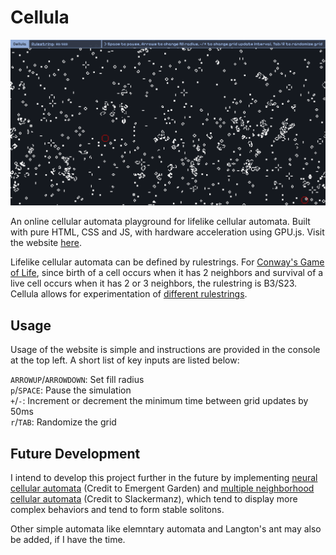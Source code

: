 # Cellula

![Cell Image](images/Cellula-Info.png)

An online cellular automata playground for lifelike cellular automata. Built with pure HTML, CSS and JS, with hardware acceleration using GPU.js. Visit the website [here](https://github.com/Niyaz-Mohamed/Cellula).

Lifelike cellular automata can be defined by rulestrings. For [Conway's Game of Life](https://en.wikipedia.org/wiki/Conway%27s_Game_of_Life), since birth of a cell occurs when it has 2 neighbors and survival of a live cell occurs when it has 2 or 3 neighbors, the rulestring is B3/S23. Cellula allows for experimentation of [different rulestrings](https://conwaylife.com/wiki/List_of_Life-like_rules).

## Usage

Usage of the website is simple and instructions are provided in the console at the top left. A short list of key inputs are listed below:

`ARROWUP`/`ARROWDOWN`: Set fill radius\
`p`/`SPACE`: Pause the simulation\
`+`/`-`: Increment or decrement the minimum time between grid updates by 50ms\
`r`/`TAB`: Randomize the grid

## Future Development

I intend to develop this project further in the future by implementing [neural cellular automata](https://www.youtube.com/watch?v=3H79ZcBuw4M&list=WL&index=1) (Credit to Emergent Garden) and [multiple neighborhood cellular automata](https://slackermanz.com/understanding-multiple-neighborhood-cellular-automata/) (Credit to Slackermanz), which tend to display more complex behaviors and tend to form stable solitons.

Other simple automata like elemntary automata and Langton's ant may also be added, if I have the time.
